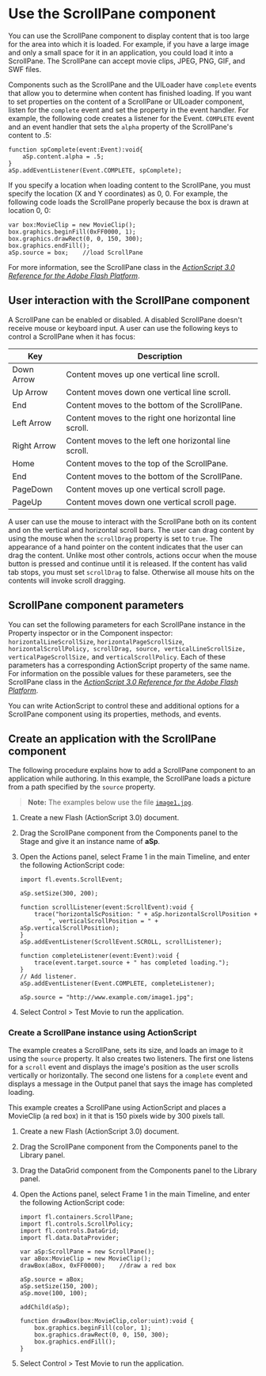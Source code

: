 # Use the ScrollPane component

You can use the ScrollPane component to display content that is too large for
the area into which it is loaded. For example, if you have a large image and
only a small space for it in an application, you could load it into a
ScrollPane. The ScrollPane can accept movie clips, JPEG, PNG, GIF, and SWF
files.

Components such as the ScrollPane and the UILoader have `complete` events that
allow you to determine when content has finished loading. If you want to set
properties on the content of a ScrollPane or UILoader component, listen for the
`complete` event and set the property in the event handler. For example, the
following code creates a listener for the Event. `COMPLETE` event and an event
handler that sets the `alpha` property of the ScrollPane's content to .5:

    function spComplete(event:Event):void{
        aSp.content.alpha = .5;
    }
    aSp.addEventListener(Event.COMPLETE, spComplete);

If you specify a location when loading content to the ScrollPane, you must
specify the location (X and Y coordinates) as 0, 0. For example, the following
code loads the ScrollPane properly because the box is drawn at location 0, 0:

    var box:MovieClip = new MovieClip();
    box.graphics.beginFill(0xFF0000, 1);
    box.graphics.drawRect(0, 0, 150, 300);
    box.graphics.endFill();
    aSp.source = box;    //load ScrollPane

For more information, see the ScrollPane class in the
_[ActionScript 3.0 Reference for the Adobe Flash Platform](https://help.adobe.com/en_US/FlashPlatform/reference/actionscript/3/index.html)_.

## User interaction with the ScrollPane component

A ScrollPane can be enabled or disabled. A disabled ScrollPane doesn't receive
mouse or keyboard input. A user can use the following keys to control a
ScrollPane when it has focus:

| Key         | Description                                            |
| ----------- | ------------------------------------------------------ |
| Down Arrow  | Content moves up one vertical line scroll.             |
| Up Arrow    | Content moves down one vertical line scroll.           |
| End         | Content moves to the bottom of the ScrollPane.         |
| Left Arrow  | Content moves to the right one horizontal line scroll. |
| Right Arrow | Content moves to the left one horizontal line scroll.  |
| Home        | Content moves to the top of the ScrollPane.            |
| End         | Content moves to the bottom of the ScrollPane.         |
| PageDown    | Content moves up one vertical scroll page.             |
| PageUp      | Content moves down one vertical scroll page.           |

A user can use the mouse to interact with the ScrollPane both on its content and
on the vertical and horizontal scroll bars. The user can drag content by using
the mouse when the `scrollDrag` property is set to `true`. The appearance of a
hand pointer on the content indicates that the user can drag the content. Unlike
most other controls, actions occur when the mouse button is pressed and continue
until it is released. If the content has valid tab stops, you must set
`scrollDrag` to false. Otherwise all mouse hits on the contents will invoke
scroll dragging.

## ScrollPane component parameters

You can set the following parameters for each ScrollPane instance in the
Property inspector or in the Component inspector: `horizontalLineScrollSize`,
`horizontalPageScrollSize`,
`horizontalScrollPolicy, scrollDrag, source, verticalLineScrollSize, verticalPageScrollSize,`
and `verticalScrollPolicy`. Each of these parameters has a corresponding
ActionScript property of the same name. For information on the possible values
for these parameters, see the ScrollPane class in the
_[ActionScript 3.0 Reference for the Adobe Flash Platform](https://help.adobe.com/en_US/FlashPlatform/reference/actionscript/3/index.html)_.

You can write ActionScript to control these and additional options for a
ScrollPane component using its properties, methods, and events.

## Create an application with the ScrollPane component

The following procedure explains how to add a ScrollPane component to an
application while authoring. In this example, the ScrollPane loads a picture
from a path specified by the `source` property.

> **Note:** The examples below use the file
> [`image1.jpg`](../img/helpexamples/image1.jpg).

1.  Create a new Flash (ActionScript 3.0) document.

2.  Drag the ScrollPane component from the Components panel to the Stage and
    give it an instance name of **aSp**.

3.  Open the Actions panel, select Frame 1 in the main Timeline, and enter the
    following ActionScript code:

        import fl.events.ScrollEvent;

        aSp.setSize(300, 200);

        function scrollListener(event:ScrollEvent):void {
            trace("horizontalScPosition: " + aSp.horizontalScrollPosition +
                ", verticalScrollPosition = " + aSp.verticalScrollPosition);
        }
        aSp.addEventListener(ScrollEvent.SCROLL, scrollListener);

        function completeListener(event:Event):void {
            trace(event.target.source + " has completed loading.");
        }
        // Add listener.
        aSp.addEventListener(Event.COMPLETE, completeListener);

        aSp.source = "http://www.example.com/image1.jpg";

4.  Select Control \> Test Movie to run the application.

### Create a ScrollPane instance using ActionScript

The example creates a ScrollPane, sets its size, and loads an image to it using
the `source` property. It also creates two listeners. The first one listens for
a `scroll` event and displays the image's position as the user scrolls
vertically or horizontally. The second one listens for a `complete` event and
displays a message in the Output panel that says the image has completed
loading.

This example creates a ScrollPane using ActionScript and places a MovieClip (a
red box) in it that is 150 pixels wide by 300 pixels tall.

1.  Create a new Flash (ActionScript 3.0) document.

2.  Drag the ScrollPane component from the Components panel to the Library
    panel.

3.  Drag the DataGrid component from the Components panel to the Library panel.

4.  Open the Actions panel, select Frame 1 in the main Timeline, and enter the
    following ActionScript code:

        import fl.containers.ScrollPane;
        import fl.controls.ScrollPolicy;
        import fl.controls.DataGrid;
        import fl.data.DataProvider;

        var aSp:ScrollPane = new ScrollPane();
        var aBox:MovieClip = new MovieClip();
        drawBox(aBox, 0xFF0000);    //draw a red box

        aSp.source = aBox;
        aSp.setSize(150, 200);
        aSp.move(100, 100);

        addChild(aSp);

        function drawBox(box:MovieClip,color:uint):void {
            box.graphics.beginFill(color, 1);
            box.graphics.drawRect(0, 0, 150, 300);
            box.graphics.endFill();
        }

5.  Select Control \> Test Movie to run the application.
